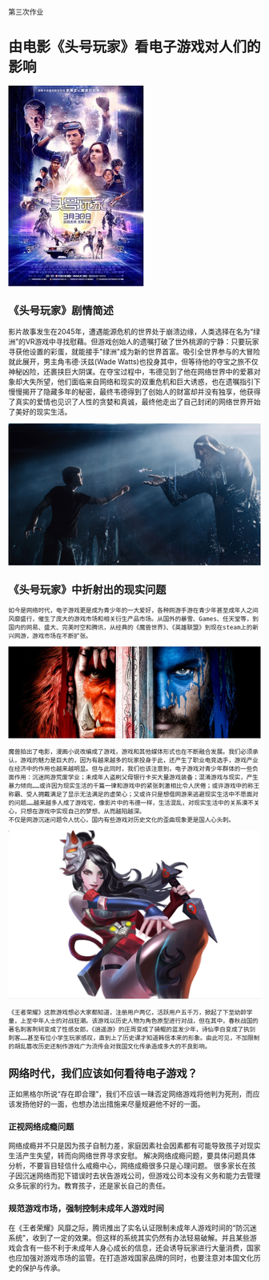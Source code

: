 第三次作业
# 由电影《头号玩家》看电子游戏对人们的影响
![](images/头号玩家1.jpg)
## 《头号玩家》剧情简述

影片故事发生在2045年，遭遇能源危机的世界处于崩溃边缘，人类选择在名为“绿洲”的VR游戏中寻找慰藉。但游戏创始人的遗嘱打破了世外桃源的宁静：只要玩家寻获他设置的彩蛋，就能接手"绿洲"成为新的世界首富。吸引全世界参与的大冒险就此展开，男主角韦德·沃兹(Wade Watts)也投身其中，但等待他的夺宝之旅不仅神秘凶险，还裹挟巨大阴谋。在夺宝过程中，韦德见到了他在网络世界中的爱慕对象却大失所望，他们面临来自网络和现实的双重危机和巨大诱惑，也在遗嘱指引下慢慢揭开了隐藏多年的秘密，最终韦德得到了创始人的财富却并没有独享，他获得了真实的爱情也见识了人性的贪婪和真诚，最终他走出了自己封闭的网络世界开始了美好的现实生活。

![](images/头号玩家2.jpg)

## 《头号玩家》中折射出的现实问题
    如今是网络时代，电子游戏更是成为青少年的一大爱好，各种网游手游在青少年甚至成年人之间风靡盛行，催生了庞大的游戏市场和相关衍生产品市场。从国外的暴雪、Games、任天堂等，到国内的网易、盛大、完美时空和腾讯，从经典的《魔兽世界》、《英雄联盟》到现在steam上的新兴网游，游戏市场在不断扩张。

![](images/魔兽.jpg)

    魔兽拍出了电影，漫画小说改编成了游戏，游戏和其他媒体形式也在不断融合发展。我们必须承认，游戏的魅力是巨大的，因为有越来越多的玩家投身于此，还产生了职业电竞选手，游戏产业在经济中的作用也越来越明显。但与此同时，我们也该注意到，电子游戏对青少年群体的一些负面作用：沉迷网游荒废学业；未成年人盗刷父母银行卡买大量游戏装备；混淆游戏与现实，产生暴力倾向……或许因为现实生活的千篇一律和游戏中的紧张刺激相比令人厌倦；或许游戏中的称王称霸、受人拥戴满足了显示无法满足的虚荣心；又或许只是想借网游来逃避现实生活中不愿面对的问题……越来越多人成了游戏宅，像影片中的韦德一样，生活混乱，对现实生活中的关系漠不关心，只想在游戏中实现自己的梦想，从而越陷越深。
    不仅是网游沉迷问题令人忧心，国内有些游戏对历史文化的歪曲现象更是国人心头刺。

![](images/荆轲.png)

    《王者荣耀》这款游戏想必大家都知道，注册用户两亿，活跃用户五千万，掀起了下至幼龄学童，上至中年人士的对战狂潮。该游戏以历史人物为角色原型进行对战，但在其中，春秋战国的著名刺客荆轲变成了性感女郎，《逍遥游》的庄周变成了骑鲲的蓝发少年，诗仙李白变成了执剑刺客……甚至有位小学生玩家感叹，直到上了历史课才知道韩信本来的形象。由此可见，不加限制的胡乱篡改历史还制作游戏广为流传会对我国文化传承造成多大的不良影响。
## 网络时代，我们应该如何看待电子游戏？
正如黑格尔所说“存在即合理”，我们不应该一昧否定网络游戏将他判为死刑，而应该发扬他好的一面，也想办法出措施来尽量规避他不好的一面。
### 正视网络成瘾问题
网络成瘾并不只是因为孩子自制力差，家庭因素社会因素都有可能导致孩子对现实生活产生失望，转而向网络世界寻求安慰。
解决网络成瘾问题，要具体问题具体分析，不要盲目轻信什么戒瘾中心，网络成瘾很多只是心理问题。
很多家长在孩子因沉迷网络而犯下错误时去状告游戏公司，但游戏公司本没有义务和能力去管理众多玩家的行为。教育孩子，还是家长自己的责任。
### 规范游戏市场，强制控制未成年人游戏时间
在《王者荣耀》风靡之际，腾讯推出了实名认证限制未成年人游戏时间的“防沉迷系统”，收到了一定的效果。但这样的系统其实仍然有办法轻易破解。并且某些游戏会含有一些不利于未成年人身心成长的信息，还会诱导玩家进行大量消费，国家也应加强对游戏市场的监管。在打造游戏国家品牌的同时，也要注意对本国文化历史的保护与传承。